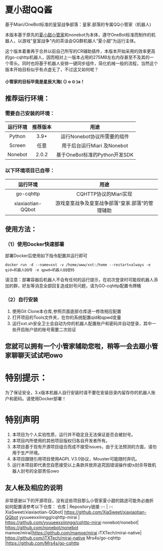 # 夏小甜QQ酱
  基于Miari/OneBot标准的皇室战争部落：皇家.部落的专属QQ小管家（机器人)
  
 本版本基于原先的[夏小甜小管家](https://github.com/XiaSweet/xiaxiaotian-QQbot)和nonebot为本体，遵守OneBot标准而制作的机器人，以游戏"皇室战争"内的茶话会QQ群机器人“夏小甜”为运行主体。
 
 这个版本着重再于合并以前自己所写的CR辅助插件，本版本开始采用的效率更高的go-cqhttp机器人，因而相对上一版本占用的275MB左右内存甚至不及其的一个零头。同时也将基于机器人安排一键同步组件，简化机械一般的流程，当然这个版本开始目标似乎有点虚无了，不过这又如何呢？
 #### 小管家的目标毕竟是星辰大海( ⊙ o ⊙ )a！
  
## 推荐运行环境：
### 需要自己安装的环境：
运行环境     | 推荐版本 | 用途
 :-: | :-: | :-:
Python| 3.9+ | 运行Nonebot协议所需要的组件
Screen|任意|用于后台运行Miari 及Nonebot
Nonebot |2.0.2| 基于OneBot标准的Python开发SDK
### 以下环境项目已自带：
运行环境 | 用途
 :-: | :-:
go-cqhttp|CQHTTP协议的Miari实现
xiaxiaotian-QQbot| 游戏皇室战争及皇室战争部落“皇家.部落”的管理辅助
## 使用方法：
### （1）使用Docker快速部署
部署Docker后使用如下指令配置并运行即可
>
    docker run -d --name=xxt -v /home/www/xxt:/home --restart=always -e qid=机器人QQ号 -e qpwd=机器人QQ密码
请注意：部署容器后机器人不会有任何的运行提示，在初次登录时可能视机器人添加的群，好友等消息全部回复造成封号问题，请为GO-cqhttp配置令牌桶
### （2）自行安装
1. 使用Git Clone本仓库,参照页面底部仓库逐一修改相应配置
2. 打开项目的Tools文件夹，在你的系统配置qid和qpwd变量
3. 运行xxt.sh安全卫士会自动为你的机器人配置账户和密码并自动登录，其中一些开启账户锁的账号需要二次验证

## 您就可以拥有一个小管家辅助您啦，稍等一会去跟小管家聊聊天试试吧owo
# 特别提示：
为了保证安全，3.x版本机器人自行安装时请不要在安装目录内留存你的机器人账户和密码。请使用Docker部署！
# 特别声明
1. 本项目为个人实验性质，运行并不稳定且无法保证是否会被封号。
2. 本项目内所使用的其他项目版权归各自开发者所有。
3. 本项目基于现有开源项目组合而成不接受issues，由于无法预测的方面，请勿用于生产环境。
4. 本项目跟随引用项目使用AGPL V3.0协议，Mouster可能随时弃坑。
5. 运行本项目即代表您自愿接受以上条款并放弃追究因错误操作或tx封杀导致机器人封号的全部责任owo
## 友人帐及相应的说明
非常感谢以下的开源项目，没有这些项目那么小管家夏小甜的路途可能务必曲折
如何配置请参考以下仓库：
仓库     | Repository链接 
 :-: | :-:
XiaSweet/xiaxiaotian-QQbot| https://github.com/XiaSweet/xiaxiaotian-QQbot
yyuueexxiinngg/cqhttp-mirai | https://github.com/yyuueexxiinngg/cqhttp-mirai
nonebot/nonebot| https://github.com/nonebot/nonebot
mamoe/mirai|https://github.com/mamoe/mirai
iTXTech/mirai-native|  https://github.com/iTXTech/mirai-native
Mrs4s/go-cqhttp |https://github.com/Mrs4s/go-cqhttp
